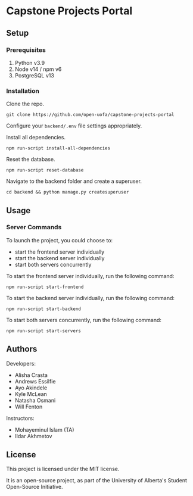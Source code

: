 # Capstone Projects Portal

## Setup

### Prerequisites

1. Python v3.9
2. Node v14 / npm v6
3. PostgreSQL v13

### Installation

Clone the repo.

```
git clone https://github.com/open-uofa/capstone-projects-portal
```

Configure your `backend/.env` file settings appropriately.

Install all dependencies.

```
npm run-script install-all-dependencies
```

Reset the database.

```
npm run-script reset-database
```

Navigate to the backend folder and create a superuser.

```
cd backend && python manage.py createsuperuser
```

## Usage

### Server Commands

To launch the project, you could choose to:
- start the frontend server individually
- start the backend server individually
- start both servers concurrently

To start the frontend server individually, run the following command:

```
npm run-script start-frontend
```

To start the backend server individually, run the following command:

```
npm run-script start-backend
```

To start both servers concurrently, run the following command:

```
npm run-script start-servers
```

## Authors

Developers:

* Alisha Crasta
* Andrews Essilfie
* Ayo Akindele
* Kyle McLean
* Natasha Osmani
* Will Fenton

Instructors:
* Mohayeminul Islam (TA)
* Ildar Akhmetov

## License

This project is licensed under the MIT license.

It is an open-source project, as part of the University of Alberta's Student Open-Source Initiative.

